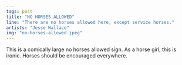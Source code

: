 ```yaml
---
tags: post
title: "NO HORSES ALLOWED"
line: "There are no horses allowed here, except service horses."
artists: "Jesse Wallace"
img: "no-horses-allowed.jpeg"
---
```


This is a comically large no horses allowed sign. As a horse girl, this is ironic. Horses should be encouraged everywhere.